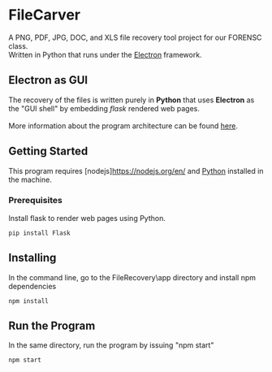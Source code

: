 # FileCarver
A PNG, PDF, JPG, DOC, and XLS file recovery tool project for our FORENSC class. <br/>
Written in Python that runs under the [Electron](http://electron.atom.io/) framework.<br/>

## Electron as GUI
The recovery of the files is written purely in **Python** that uses **Electron** as the "GUI shell" by embedding *flask* rendered web pages. <br/><br/>
More information about the program architecture can be found [here](https://www.fyears.org/2015/06/electron-as-gui-of-python-apps.html).

## Getting Started
This program requires [nodejs]https://nodejs.org/en/ and [Python](https://www.python.org/) installed in the machine.

### Prerequisites
Install flask to render web pages using Python.
```
pip install Flask
```

## Installing
In the command line, go to the FileRecovery\app directory and install npm dependencies
```
npm install
```

## Run the Program
In the same directory, run the program by issuing "npm start"
```
npm start
```

